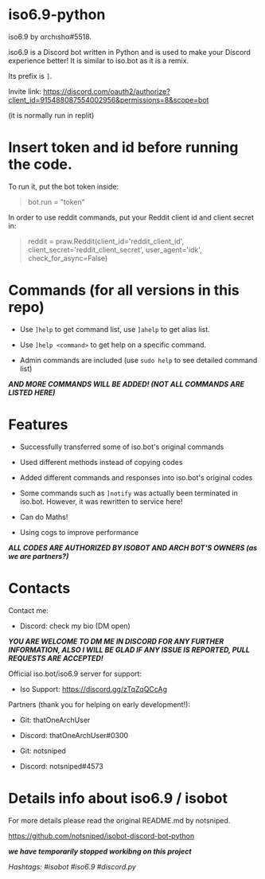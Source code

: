 # iso6.9-python
iso6.9 by αrchιshα#5518.

iso6.9 is a Discord bot written in Python and is used to make your Discord experience better! It is similar to iso.bot as it is a remix.

Its prefix is `]`. 

Invite link: https://discord.com/oauth2/authorize?client_id=915488087554002956&permissions=8&scope=bot

(it is normally run in replit)

# Insert token and id before running the code. 
To run it, put the bot token inside:

> bot.run = "token"

In order to use reddit commands, put your Reddit client id and client secret in:

> reddit = praw.Reddit(client_id='reddit_client_id',
                     client_secret='reddit_client_secret',
                     user_agent='idk', check_for_async=False)

# Commands (for all versions in this repo)
- Use `]help` to get command list, use `]ahelp` to get alias list.

- Use `]help <command>` to get help on a specific command.

- Admin commands are included (use `sudo help` to see detailed command list)

***AND MORE COMMANDS WILL BE ADDED! (NOT ALL COMMANDS ARE LISTED HERE)***

# Features
- Successfully transferred some of iso.bot's original commands

- Used different methods instead of copying codes

- Added different commands and responses into iso.bot's original codes

- Some commands such as `]notify` was actually been terminated in iso.bot. However, it was rewritten to service here!

- Can do Maths!

- Using cogs to improve performance

***ALL CODES ARE AUTHORIZED BY ISOBOT AND ARCH BOT'S OWNERS (as we are partners?)***

# Contacts
Contact me:
- Discord: check my bio (DM open)

***YOU ARE WELCOME TO DM ME IN DISCORD FOR ANY FURTHER INFORMATION, ALSO I WILL BE GLAD IF ANY ISSUE IS REPORTED, PULL REQUESTS ARE ACCEPTED!***

Official iso.bot/iso6.9 server for support:
- Iso Support: https://discord.gg/zTqZqQCcAg

Partners (thank you for helping on early development!): 

- Git: thatOneArchUser
- Discord: thatOneArchUser#0300

- Git: notsniped
- Discord: notsniped#4573

# Details info about iso6.9 / isobot
For more details please read the original README.md by notsniped.

https://github.com/notsniped/isobot-discord-bot-python

***we have temporarily stopped workibng on this project***

*Hashtags:*
*#isobot #iso6.9 #discord.py*
